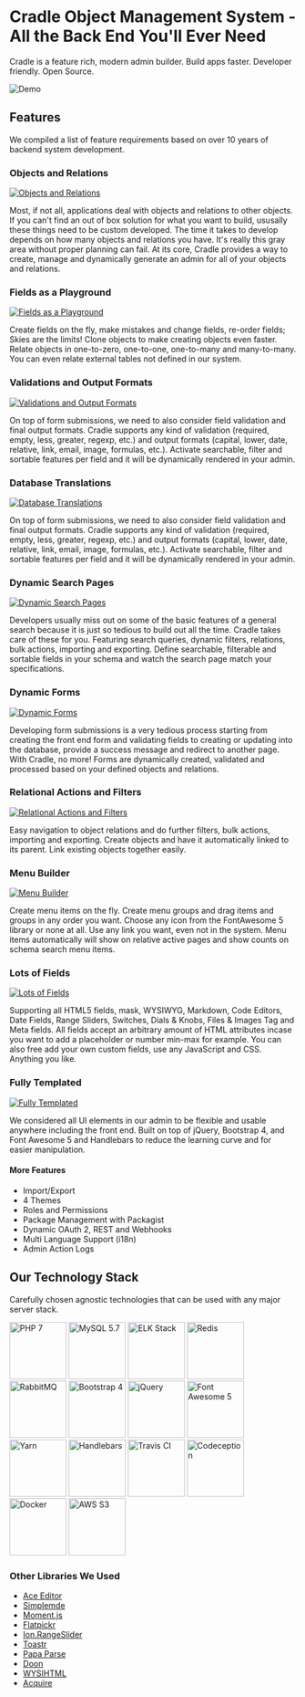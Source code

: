 # Cradle Object Management System - All the Back End You'll Ever Need

Cradle is a feature rich, modern admin builder. Build apps faster. Developer friendly. Open Source.

![Demo](https://github.com/CradlePHP/oms/blob/master/public/images/cradle/showntell.png?raw=true)

## Features

We compiled a list of feature requirements based on over 10 years of backend system development.

### Objects and Relations

[![Objects and Relations](https://github.com/CradlePHP/oms/blob/master/public/images/cradle/preview-7.png?raw=true)](https://github.com/CradlePHP/oms/blob/master/public/images/cradle/full-7.png?raw=true)

Most, if not all, applications deal with objects and relations to other objects. If you can't find an out of box solution for what you want to build, ususally these things need to be custom developed. The time it takes to develop depends on how many objects and relations you have. It's really this gray area without proper planning can fail. At its core, Cradle provides a way to create, manage and dynamically generate an admin for all of your objects and relations.

### Fields as a Playground

[![Fields as a Playground](https://github.com/CradlePHP/oms/blob/master/public/images/cradle/preview-8.png?raw=true)](https://github.com/CradlePHP/oms/blob/master/public/images/cradle/full-8.png?raw=true)

Create fields on the fly, make mistakes and change fields, re-order fields; Skies are the limits! Clone objects to make creating objects even faster. Relate objects in one-to-zero, one-to-one, one-to-many and many-to-many. You can even relate external tables not defined in our system.

### Validations and Output Formats

[![Validations and Output Formats](https://github.com/CradlePHP/oms/blob/master/public/images/cradle/preview-6.png?raw=true)](https://github.com/CradlePHP/oms/blob/master/public/images/cradle/full-6.png?raw=true)

On top of form submissions, we need to also consider field validation and final output formats. Cradle supports any kind of validation (required, empty, less, greater, regexp, etc.) and output formats (capital, lower, date, relative, link, email, image, formulas, etc.). Activate searchable, filter and sortable features per field and it will be dynamically rendered in your admin.

### Database Translations

[![Database Translations](https://github.com/CradlePHP/oms/blob/master/public/images/cradle/preview-10.png?raw=true)](https://github.com/CradlePHP/oms/blob/master/public/images/cradle/full-10.png?raw=true)

On top of form submissions, we need to also consider field validation and final output formats. Cradle supports any kind of validation (required, empty, less, greater, regexp, etc.) and output formats (capital, lower, date, relative, link, email, image, formulas, etc.). Activate searchable, filter and sortable features per field and it will be dynamically rendered in your admin.

### Dynamic Search Pages

[![Dynamic Search Pages](https://github.com/CradlePHP/oms/blob/master/public/images/cradle/preview-3.png?raw=true)](https://github.com/CradlePHP/oms/blob/master/public/images/cradle/full-3.png?raw=true)

Developers usually miss out on some of the basic features of a general search because it is just so tedious to build out all the time. Cradle takes care of these for you. Featuring search queries, dynamic filters, relations, bulk actions, importing and exporting. Define searchable, filterable and sortable fields in your schema and watch the search page match your specifications.

### Dynamic Forms

[![Dynamic Forms](https://github.com/CradlePHP/oms/blob/master/public/images/cradle/preview-4.png?raw=true)](https://github.com/CradlePHP/oms/blob/master/public/images/cradle/full-4.png?raw=true)

Developing form submissions is a very tedious process starting from creating the front end form and validating fields to creating or updating into the database, provide a success message and redirect to another page. With Cradle, no more! Forms are dynamically created, validated and processed based on your defined objects and relations.

### Relational Actions and Filters

[![Relational Actions and Filters](https://github.com/CradlePHP/oms/blob/master/public/images/cradle/preview-5.png?raw=true)](https://github.com/CradlePHP/oms/blob/master/public/images/cradle/full-5.png?raw=true)

Easy navigation to object relations and do further filters, bulk actions, importing and exporting. Create objects and have it automatically linked to its parent. Link existing objects together easily.

### Menu Builder

[![Menu Builder](https://github.com/CradlePHP/oms/blob/master/public/images/cradle/preview-2.png?raw=true)](https://github.com/CradlePHP/oms/blob/master/public/images/cradle/full-2.png?raw=true)

Create menu items on the fly. Create menu groups and drag items and groups in any order you want. Choose any icon from the FontAwesome 5 library or none at all. Use any link you want, even not in the system. Menu items automatically will show on relative active pages and show counts on schema search menu items.

### Lots of Fields

[![Lots of Fields](https://github.com/CradlePHP/oms/blob/master/public/images/cradle/preview-1.png?raw=true)](https://github.com/CradlePHP/oms/blob/master/public/images/cradle/full-1.png?raw=true)

Supporting all HTML5 fields, mask, WYSIWYG, Markdown, Code Editors, Date Fields, Range Sliders, Switches, Dials & Knobs, Files & Images Tag and Meta fields. All fields accept an arbitrary amount of HTML attributes incase you want to add a placeholder or number min-max for example. You can also free add your own custom fields, use any JavaScript and CSS. Anything you like.

### Fully Templated

[![Fully Templated](https://github.com/CradlePHP/oms/blob/master/public/images/cradle/preview-9.png?raw=true)](https://github.com/CradlePHP/oms/blob/master/public/images/cradle/full-9.png?raw=true)

We considered all UI elements in our admin to be flexible and usable anywhere including the front end. Built on top of jQuery, Bootstrap 4, and Font Awesome 5 and Handlebars to reduce the learning curve and for easier manipulation.

#### More Features

 - Import/Export
 - 4 Themes
 - Roles and Permissions
 - Package Management with Packagist
 - Dynamic OAuth 2, REST and Webhooks
 - Multi Language Support (i18n)
 - Admin Action Logs

## Our Technology Stack

Carefully chosen agnostic technologies that can be used with any major server stack.

[<img alt="PHP 7" src="https://github.com/CradlePHP/oms/blob/master/public/images/cradle/php.png?raw=true" width="100" height="100" />](http://php.net/archive/2018.php#id2018-03-02-1)
[<img alt="MySQL 5.7" src="https://github.com/CradlePHP/oms/blob/master/public/images/cradle/mysql.png?raw=true" width="100" height="100" />](https://dev.mysql.com/doc/relnotes/mysql/5.7/en/)
[<img alt="ELK Stack" src="https://github.com/CradlePHP/oms/blob/master/public/images/cradle/elastic.png?raw=true" width="100" height="100" />](https://www.elastic.co/)
[<img alt="Redis" src="https://github.com/CradlePHP/oms/blob/master/public/images/cradle/redis.png?raw=true" width="100" height="100" />](https://redis.io/)
[<img alt="RabbitMQ" src="https://github.com/CradlePHP/oms/blob/master/public/images/cradle/rabbit.png?raw=true" width="100" height="100" />](https://www.rabbitmq.com/)
[<img alt="Bootstrap 4" src="https://github.com/CradlePHP/oms/blob/master/public/images/cradle/bootstrap.png?raw=true" width="100" height="100" />](https://getbootstrap.com/)
[<img alt="jQuery" src="https://github.com/CradlePHP/oms/blob/master/public/images/cradle/jquery.png?raw=true" width="100" height="100" />](https://jquery.com/)
[<img alt="Font Awesome 5" src="https://github.com/CradlePHP/oms/blob/master/public/images/cradle/fontawesome.png?raw=true" width="100" height="100" />](https://fontawesome.com/)
[<img alt="Yarn" src="https://github.com/CradlePHP/oms/blob/master/public/images/cradle/yarn.png?raw=true" width="100" height="100" />](https://yarnpkg.com/en/)
[<img alt="Handlebars" src="https://github.com/CradlePHP/oms/blob/master/public/images/cradle/handlebars.png?raw=true" width="100" height="100" />](https://handlebarsjs.com/)
[<img alt="Travis CI" src="https://github.com/CradlePHP/oms/blob/master/public/images/cradle/travis.png?raw=true" width="100" height="100" />](https://travis-ci.org/)
[<img alt="Codeception" src="https://github.com/CradlePHP/oms/blob/master/public/images/cradle/codecept.png?raw=true" width="100" height="100" />](https://codeception.com/)
[<img alt="Docker" src="https://github.com/CradlePHP/oms/blob/master/public/images/cradle/docker.png?raw=true" width="100" height="100" />](https://www.docker.com/)
[<img alt="AWS S3" src="https://github.com/CradlePHP/oms/blob/master/public/images/cradle/s3.png?raw=true" width="100" height="100" />](https://aws.amazon.com/s3/)

### Other Libraries We Used

- [Ace Editor](https://ace.c9.io)
- [Simplemde](https://simplemde.com/)
- [Moment.js](http://momentjs.com/)
- [Flatpickr](https://flatpickr.js.org/)
- [Ion.RangeSlider](http://ionden.com/a/plugins/ion.rangeSlider/en.html)
- [Toastr](https://codeseven.github.io/toastr/)
- [Papa Parse](https://www.papaparse.com/)
- [Doon](https://github.com/cblanquera/doon)
- [WYSIHTML](http://wysihtml.com/)
- [Acquire](https://github.com/cblanquera/acquire)
